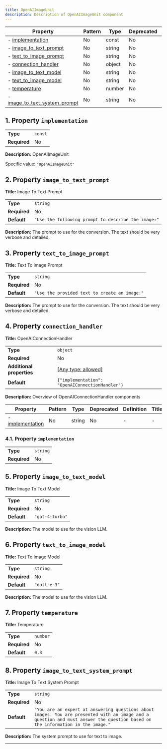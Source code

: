 ```yaml
---
title: OpenAIImageUnit
description: Description of OpenAIImageUnit component
---
```


| Property                                                       | Pattern | Type   | Deprecated | Definition | Title/Description           |
| -------------------------------------------------------------- | ------- | ------ | ---------- | ---------- | --------------------------- |
| - [implementation](#implementation )                           | No      | const  | No         | -          | OpenAIImageUnit             |
| - [image_to_text_prompt](#image_to_text_prompt )               | No      | string | No         | -          | Image To Text Prompt        |
| - [text_to_image_prompt](#text_to_image_prompt )               | No      | string | No         | -          | Text To Image Prompt        |
| - [connection_handler](#connection_handler )                   | No      | object | No         | -          | OpenAIConnectionHandler     |
| - [image_to_text_model](#image_to_text_model )                 | No      | string | No         | -          | Image To Text Model         |
| - [text_to_image_model](#text_to_image_model )                 | No      | string | No         | -          | Text To Image Model         |
| - [temperature](#temperature )                                 | No      | number | No         | -          | Temperature                 |
| - [image_to_text_system_prompt](#image_to_text_system_prompt ) | No      | string | No         | -          | Image To Text System Prompt |

## <a name="implementation"></a>1. Property `implementation`

|              |         |
| ------------ | ------- |
| **Type**     | `const` |
| **Required** | No      |

**Description:** OpenAIImageUnit

Specific value: `"OpenAIImageUnit"`

## <a name="image_to_text_prompt"></a>2. Property `image_to_text_prompt`

**Title:** Image To Text Prompt

|              |                                                     |
| ------------ | --------------------------------------------------- |
| **Type**     | `string`                                            |
| **Required** | No                                                  |
| **Default**  | `"Use the following prompt to describe the image:"` |

**Description:** The prompt to use for the conversion. The text should be very verbose and detailed.

## <a name="text_to_image_prompt"></a>3. Property `text_to_image_prompt`

**Title:** Text To Image Prompt

|              |                                               |
| ------------ | --------------------------------------------- |
| **Type**     | `string`                                      |
| **Required** | No                                            |
| **Default**  | `"Use the provided text to create an image:"` |

**Description:** The prompt to use for the conversion. The text should be very verbose and detailed.

## <a name="connection_handler"></a>4. Property `connection_handler`

**Title:** OpenAIConnectionHandler

|                           |                                                                           |
| ------------------------- | ------------------------------------------------------------------------- |
| **Type**                  | `object`                                                                  |
| **Required**              | No                                                                        |
| **Additional properties** | [[Any type: allowed]](# "Additional Properties of any type are allowed.") |
| **Default**               | `{"implementation": "OpenAIConnectionHandler"}`                           |

**Description:** Overview of OpenAIConnectionHandler components

| Property                                                | Pattern | Type   | Deprecated | Definition | Title/Description |
| ------------------------------------------------------- | ------- | ------ | ---------- | ---------- | ----------------- |
| - [implementation](#connection_handler_implementation ) | No      | string | No         | -          | -                 |

### <a name="connection_handler_implementation"></a>4.1. Property `implementation`

|              |          |
| ------------ | -------- |
| **Type**     | `string` |
| **Required** | No       |

## <a name="image_to_text_model"></a>5. Property `image_to_text_model`

**Title:** Image To Text Model

|              |                 |
| ------------ | --------------- |
| **Type**     | `string`        |
| **Required** | No              |
| **Default**  | `"gpt-4-turbo"` |

**Description:** The model to use for the vision LLM.

## <a name="text_to_image_model"></a>6. Property `text_to_image_model`

**Title:** Text To Image Model

|              |              |
| ------------ | ------------ |
| **Type**     | `string`     |
| **Required** | No           |
| **Default**  | `"dall-e-3"` |

**Description:** The model to use for the vision LLM.

## <a name="temperature"></a>7. Property `temperature`

**Title:** Temperature

|              |          |
| ------------ | -------- |
| **Type**     | `number` |
| **Required** | No       |
| **Default**  | `0.3`    |

## <a name="image_to_text_system_prompt"></a>8. Property `image_to_text_system_prompt`

**Title:** Image To Text System Prompt

|              |                                                                                                                                                                               |
| ------------ | ----------------------------------------------------------------------------------------------------------------------------------------------------------------------------- |
| **Type**     | `string`                                                                                                                                                                      |
| **Required** | No                                                                                                                                                                            |
| **Default**  | `"You are an expert at answering questions about images. You are presented with an image and a question and must answer the question based on the information in the image."` |

**Description:** The system prompt to use for text to image.

----------------------------------------------------------------------------------------------------------------------------
